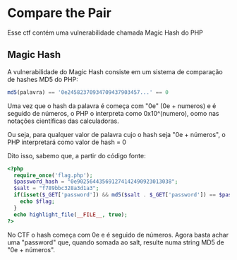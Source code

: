 # Compare the Pair

Esse ctf contém uma vulnerabilidade chamada Magic Hash do PHP

## Magic Hash

A vulnerabilidade do Magic Hash consiste em um sistema de comparação de hashes MD5 do PHP:

```php
md5(palavra) == '0e24582370934709437903457...' == 0
```

Uma vez que o hash da palavra é começa com "0e" (0e + numeros) e é seguido de números, o PHP o interpreta como 0x10^(numero), oomo nas notações científicas das calculadoras. 

Ou seja, para qualquer valor de palavra cujo o hash seja "0e + números", o PHP interpretará como valor de hash = 0

Dito isso, sabemo que, a partir do código fonte:

```php
<?php
  require_once('flag.php');
  $password_hash = "0e902564435691274142490923013038";
  $salt = "f789bbc328a3d1a3";
  if(isset($_GET['password']) && md5($salt . $_GET['password']) == $password_hash){
    echo $flag;
  }
  echo highlight_file(__FILE__, true);
?>
```

No CTF o hash começa com 0e e é seguido de números. Agora basta achar uma "password" que, quando somada ao salt, resulte numa string MD5 de "0e + números".

